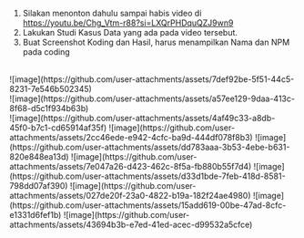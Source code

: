 1.	Silakan menonton dahulu sampai habis video di https://youtu.be/Chg_Vtm-r88?si=LXQrPHDquQZJ9wn9  <br>
2.	Lakukan Studi Kasus Data yang ada pada video tersebut. <br>
3.	Buat Screenshot Koding dan Hasil, harus menampilkan Nama dan NPM pada coding
<br>
    ![image](https://github.com/user-attachments/assets/7def92be-5f51-44c5-8231-7e546b502345) 
<br>
    ![image](https://github.com/user-attachments/assets/a57ee129-9daa-413c-8f68-d5c1f934b63b)
<br>
    ![image](https://github.com/user-attachments/assets/4af49c33-a8db-45f0-b7c1-cd65914af35f)
    ![image](https://github.com/user-attachments/assets/2cc46ede-e942-4cfc-ba9d-444df078f8b3)
    ![image](https://github.com/user-attachments/assets/dd783aaa-3b53-4ebe-b631-820e848ea13d)
    ![image](https://github.com/user-attachments/assets/7e047a26-d423-462c-8f5a-fb880b55f7d4)
    ![image](https://github.com/user-attachments/assets/d33d1bde-7feb-418d-8581-798dd07af390)
    ![image](https://github.com/user-attachments/assets/027de20f-23a0-4822-b19a-182f24ae4980)
    ![image](https://github.com/user-attachments/assets/15add619-00be-47ad-8cfc-e1331d6fef1b)
    ![image](https://github.com/user-attachments/assets/43694b3b-e7ed-41ed-acec-d99532a5cfce)

